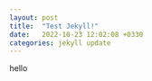 ```yaml
---
layout: post
title:  "Test Jekyll!"
date:   2022-10-23 12:02:08 +0330
categories: jekyll update
---
```

hello